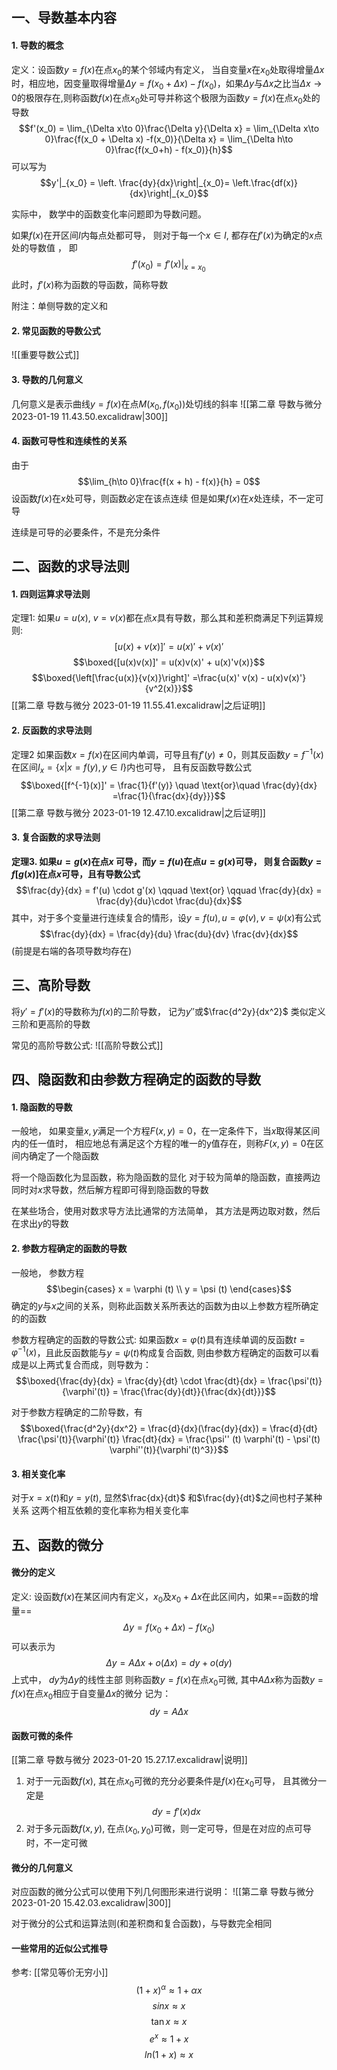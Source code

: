 ## 一、导数基本内容
#### 1. 导数的概念
定义：设函数$y = f(x)$在点$x_0$的某个邻域内有定义， 当自变量$x$在$x_0$处取得增量$\Delta x$时，相应地，因变量取得增量$\Delta y = f(x_0+ \Delta x) -f(x_0)$，如果$\Delta y$与$\Delta x$之比当$\Delta x\to 0$的极限存在,则称函数$f(x)$在点$x_0$处可导并称这个极限为函数$y = f(x)$在点$x_0$处的导数
$$f'(x_0) = \lim_{\Delta x\to 0}\frac{\Delta y}{\Delta x} = \lim_{\Delta x\to 0}\frac{f(x_0 + \Delta x) -f(x_0)}{\Delta x} = \lim_{\Delta h\to 0}\frac{f(x_0+h) - f(x_0)}{h}$$
可以写为
$$y'|_{x_0} = \left. \frac{dy}{dx}\right|_{x_0}= \left.\frac{df(x)}{dx}\right|_{x_0}$$

实际中， 数学中的函数变化率问题即为导数问题。

如果$f(x)$在开区间$I$内每点处都可导， 则对于每一个$x\in I$, 都存在$f'(x)$为确定的$x$点处的导数值 ， 即
$$f'(x_0) = f'(x)|_{x=x_0}$$
此时，$f'(x)$称为函数的导函数，简称导数

附注：单侧导数的定义和
#### 2. 常见函数的导数公式
![[重要导数公式]]

#### 3. 导数的几何意义

几何意义是表示曲线$y = f(x)$在点$M(x_0,f(x_0))$处切线的斜率
![[第二章 导数与微分 2023-01-19 11.43.50.excalidraw|300]]

#### 4. 函数可导性和连续性的关系
由于
$$\lim_{h\to 0}\frac{f(x + h) - f(x)}{h} = 0$$
设函数$f(x)$在$x$处可导，则函数必定在该点连续
但是如果$f(x)$在$x$处连续，不一定可导

连续是可导的必要条件，不是充分条件

## 二、函数的求导法则
#### 1. 四则运算求导法则
定理1: 如果$u =u(x)$, $v= v(x)$都在点$x$具有导数，那么其和差积商满足下列运算规则: 
$$[u(x) + v(x)]' = u(x)' +v(x)'$$
$$\boxed{[u(x)v(x)]' = u(x)v(x)' + u(x)'v(x)}$$
$$\boxed{\left[\frac{u(x)}{v(x)}\right]' =\frac{u(x)' v(x) - u(x)v(x)'}{v^2(x)}}$$
[[第二章 导数与微分 2023-01-19 11.55.41.excalidraw|之后证明]]

#### 2. 反函数的求导法则
定理2 如果函数$x= f(x)$在区间内单调，可导且有$f'(y) \neq 0$，则其反函数$y=f^{-1}(x)$在区间$I_x = \{ x| x= f(y), y\in I\}$内也可导， 且有反函数导数公式
$$\boxed{[f^{-1}(x)]' = \frac{1}{f'(y)} \quad \text{or}\quad \frac{dy}{dx} =\frac{1}{\frac{dx}{dy}}}$$
[[第二章 导数与微分 2023-01-19 12.47.10.excalidraw|之后证明]]

#### 3. 复合函数的求导法则

**定理3. 如果$u = g(x)$在点$x$ 可导，而$y = f(u)$在点$u = g(x)$可导， 则复合函数$y = f[g(x)]$在点$x$可导，且有导数公式**
$$\frac{dy}{dx} = f'(u) \cdot g'(x) \qquad \text{or} \qquad \frac{dy}{dx} =  \frac{dy}{du}\cdot \frac{du}{dx}$$
其中，对于多个变量进行连续复合的情形，设$y = f(u), u = \varphi(v), v =\psi(x)$有公式
$$\frac{dy}{dx} = \frac{dy}{du} \frac{du}{dv} \frac{dv}{dx}$$
(前提是右端的各项导数均存在)

## 三、高阶导数
将$y'= f'(x)$的导数称为$f(x)$的二阶导数， 记为$y''$或$\frac{d^2y}{dx^2}$
类似定义三阶和更高阶的导数

常见的高阶导数公式: 
![[高阶导数公式]]

## 四、隐函数和由参数方程确定的函数的导数
#### 1. 隐函数的导数
一般地， 如果变量$x,y$满足一个方程$F(x,y) = 0$，在一定条件下，当$x$取得某区间内的任一值时， 相应地总有满足这个方程的唯一的y值存在，则称$F(x,y) =0$在区间内确定了一个隐函数

将一个隐函数化为显函数，称为隐函数的显化
对于较为简单的隐函数，直接两边同时对$x$求导数，然后解方程即可得到隐函数的导数

在某些场合，使用对数求导方法比通常的方法简单， 其方法是两边取对数，然后在求出$y$的导数

#### 2. 参数方程确定的函数的导数

一般地， 参数方程
$$\begin{cases}
x = \varphi (t) \\
y = \psi (t)
\end{cases}$$
确定的$y$与$x$之间的关系，则称此函数关系所表达的函数为由以上参数方程所确定的的函数

参数方程确定的函数的导数公式: 
如果函数$x = \varphi(t)$具有连续单调的反函数$t=\varphi^{-1}(x)$，且此反函数能与$y = \psi (t)$构成复合函数, 则由参数方程确定的函数可以看成是以上两式复合而成，则导数为：
$$\boxed{\frac{dy}{dx} = \frac{dy}{dt} \cdot \frac{dt}{dx} = \frac{\psi'(t)}{\varphi'(t)} = \frac{\frac{dy}{dt}}{\frac{dx}{dt}}}$$

对于参数方程确定的二阶导数，有
$$\boxed{\frac{d^2y}{dx^2} =  \frac{d}{dx}(\frac{dy}{dx}) = \frac{d}{dt} \frac{\psi'(t)}{\varphi'(t)} \frac{dt}{dx} =  \frac{\psi'' (t) \varphi'(t) - \psi'(t) \varphi''(t)}{\varphi'(t)^3}}$$

#### 3. 相关变化率
对于$x= x(t)$和$y =y(t)$, 显然$\frac{dx}{dt}$ 和$\frac{dy}{dt}$之间也村子某种关系
这两个相互依赖的变化率称为相关变化率

## 五、函数的微分

#### 微分的定义
定义: 设函数$f(x)$在某区间内有定义，$x_0$及$x_0+\Delta x$在此区间内，如果==函数的增量==
$$\Delta y = f(x_0 + \Delta x) - f(x_0)$$
可以表示为
$$\Delta y =  A\Delta x + o(\Delta x) = dy + o(dy)$$
上式中， $dy$为$\Delta y$的线性主部
则称函数$y =f(x)$在点$x_0$可微, 其中$A\Delta x$称为函数$y = f(x)$在点$x_0$相应于自变量$\Delta x$的微分
记为：
$$dy = A\Delta x$$

#### 函数可微的条件
[[第二章 导数与微分 2023-01-20 15.27.17.excalidraw|说明]]
1. 对于一元函数$f(x)$, 其在点$x_0$可微的充分必要条件是$f(x)$在$x_0$可导， 且其微分一定是
$$dy = f'(x)dx$$
2. 对于多元函数$f(x,y)$, 在点$(x_0, y_0)$可微，则一定可导，但是在对应的点可导时，不一定可微

#### 微分的几何意义

对应函数的微分公式可以使用下列几何图形来进行说明：
![[第二章 导数与微分 2023-01-20 15.42.03.excalidraw|300]]

对于微分的公式和运算法则(和差积商和复合函数)，与导数完全相同

#### 一些常用的近似公式推导
参考: [[常见等价无穷小]]
$$(1+ x)^\alpha  \approx 1+ \alpha x$$
$$sin x \approx x$$
$$\tan x\approx x$$
$$e^x \approx 1+ x$$
$$ln(1 + x) \approx x$$



